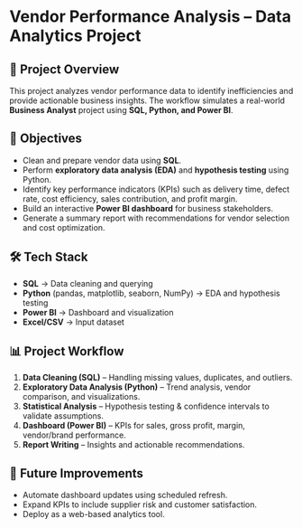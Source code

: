 # Vendor Performance Analysis – Data Analytics Project  

## 📌 Project Overview  
This project analyzes vendor performance data to identify inefficiencies and provide actionable business insights. The workflow simulates a real-world **Business Analyst** project using **SQL, Python, and Power BI**.  

## 🎯 Objectives  
- Clean and prepare vendor data using **SQL**.  
- Perform **exploratory data analysis (EDA)** and **hypothesis testing** using Python.  
- Identify key performance indicators (KPIs) such as delivery time, defect rate, cost efficiency, sales contribution, and profit margin.  
- Build an interactive **Power BI dashboard** for business stakeholders.  
- Generate a summary report with recommendations for vendor selection and cost optimization.  

## 🛠️ Tech Stack  
- **SQL** → Data cleaning and querying  
- **Python** (pandas, matplotlib, seaborn, NumPy) → EDA and hypothesis testing  
- **Power BI** → Dashboard and visualization  
- **Excel/CSV** → Input dataset  

## 📊 Project Workflow  
1. **Data Cleaning (SQL)** – Handling missing values, duplicates, and outliers.  
2. **Exploratory Data Analysis (Python)** – Trend analysis, vendor comparison, and visualizations.  
3. **Statistical Analysis** – Hypothesis testing & confidence intervals to validate assumptions.  
4. **Dashboard (Power BI)** – KPIs for sales, gross profit, margin, vendor/brand performance.  
5. **Report Writing** – Insights and actionable recommendations.  


## 🚀 Future Improvements  
- Automate dashboard updates using scheduled refresh.  
- Expand KPIs to include supplier risk and customer satisfaction.  
- Deploy as a web-based analytics tool.  
